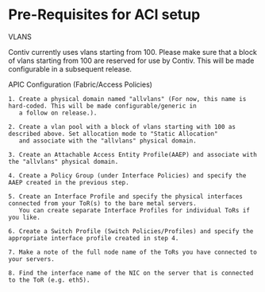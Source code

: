 Pre-Requisites for ACI setup
============================

VLANS 

Contiv currently uses vlans starting from 100. Please make sure that a block of vlans starting from 100 are 
reserved for use by Contiv. This will be made configurable in a subsequent release.

APIC Configuration (Fabric/Access Policies)
    
    1. Create a physical domain named "allvlans" (For now, this name is hard-coded. This will be made configurable/generic in
       a follow on release.).

    2. Create a vlan pool with a block of vlans starting with 100 as described above. Set allocation mode to "Static Allocation"
       and associate with the "allvlans" physical domain.

    3. Create an Attachable Access Entity Profile(AAEP) and associate with the "allvlans" physical domain.

    4. Create a Policy Group (under Interface Policies) and specify the AAEP created in the previous step.

    5. Create an Interface Profile and specify the physical interfaces connected from your ToR(s) to the bare metal servers.
       You can create separate Interface Profiles for individual ToRs if you like.

    6. Create a Switch Profile (Switch Policies/Profiles) and specify the appropriate interface profile created in step 4.

    7. Make a note of the full node name of the ToRs you have connected to your servers.

    8. Find the interface name of the NIC on the server that is connected to the ToR (e.g. eth5).
